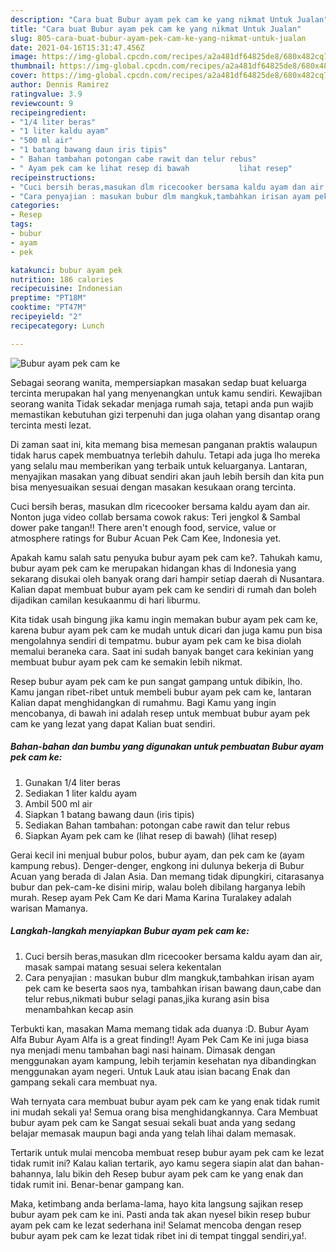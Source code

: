 ```yaml
---
description: "Cara buat Bubur ayam pek cam ke yang nikmat Untuk Jualan"
title: "Cara buat Bubur ayam pek cam ke yang nikmat Untuk Jualan"
slug: 805-cara-buat-bubur-ayam-pek-cam-ke-yang-nikmat-untuk-jualan
date: 2021-04-16T15:31:47.456Z
image: https://img-global.cpcdn.com/recipes/a2a481df64825de8/680x482cq70/bubur-ayam-pek-cam-ke-foto-resep-utama.jpg
thumbnail: https://img-global.cpcdn.com/recipes/a2a481df64825de8/680x482cq70/bubur-ayam-pek-cam-ke-foto-resep-utama.jpg
cover: https://img-global.cpcdn.com/recipes/a2a481df64825de8/680x482cq70/bubur-ayam-pek-cam-ke-foto-resep-utama.jpg
author: Dennis Ramirez
ratingvalue: 3.9
reviewcount: 9
recipeingredient:
- "1/4 liter beras"
- "1 liter kaldu ayam"
- "500 ml air"
- "1 batang bawang daun iris tipis"
- " Bahan tambahan potongan cabe rawit dan telur rebus"
- " Ayam pek cam ke lihat resep di bawah           lihat resep"
recipeinstructions:
- "Cuci bersih beras,masukan dlm ricecooker bersama kaldu ayam dan air, masak sampai matang sesuai selera kekentalan"
- "Cara penyajian : masukan bubur dlm mangkuk,tambahkan irisan ayam pek cam ke beserta saos nya, tambahkan irisan bawang daun,cabe dan telur rebus,nikmati bubur selagi panas,jika kurang asin bisa menambahkan kecap asin"
categories:
- Resep
tags:
- bubur
- ayam
- pek

katakunci: bubur ayam pek 
nutrition: 186 calories
recipecuisine: Indonesian
preptime: "PT18M"
cooktime: "PT47M"
recipeyield: "2"
recipecategory: Lunch

---
```



![Bubur ayam pek cam ke](https://img-global.cpcdn.com/recipes/a2a481df64825de8/680x482cq70/bubur-ayam-pek-cam-ke-foto-resep-utama.jpg)

Sebagai seorang wanita, mempersiapkan masakan sedap buat keluarga tercinta merupakan hal yang menyenangkan untuk kamu sendiri. Kewajiban seorang  wanita Tidak sekadar menjaga rumah saja, tetapi anda pun wajib memastikan kebutuhan gizi terpenuhi dan juga olahan yang disantap orang tercinta mesti lezat.

Di zaman  saat ini, kita memang bisa memesan panganan praktis walaupun tidak harus capek membuatnya terlebih dahulu. Tetapi ada juga lho mereka yang selalu mau memberikan yang terbaik untuk keluarganya. Lantaran, menyajikan masakan yang dibuat sendiri akan jauh lebih bersih dan kita pun bisa menyesuaikan sesuai dengan masakan kesukaan orang tercinta. 

Cuci bersih beras, masukan dlm ricecooker bersama kaldu ayam dan air. Nonton juga video collab bersama cowok rakus: Teri jengkol &amp; Sambal dower pake tangan!! There aren&#39;t enough food, service, value or atmosphere ratings for Bubur Acuan Pek Cam Kee, Indonesia yet.

Apakah kamu salah satu penyuka bubur ayam pek cam ke?. Tahukah kamu, bubur ayam pek cam ke merupakan hidangan khas di Indonesia yang sekarang disukai oleh banyak orang dari hampir setiap daerah di Nusantara. Kalian dapat membuat bubur ayam pek cam ke sendiri di rumah dan boleh dijadikan camilan kesukaanmu di hari liburmu.

Kita tidak usah bingung jika kamu ingin memakan bubur ayam pek cam ke, karena bubur ayam pek cam ke mudah untuk dicari dan juga kamu pun bisa mengolahnya sendiri di tempatmu. bubur ayam pek cam ke bisa diolah memalui beraneka cara. Saat ini sudah banyak banget cara kekinian yang membuat bubur ayam pek cam ke semakin lebih nikmat.

Resep bubur ayam pek cam ke pun sangat gampang untuk dibikin, lho. Kamu jangan ribet-ribet untuk membeli bubur ayam pek cam ke, lantaran Kalian dapat menghidangkan di rumahmu. Bagi Kamu yang ingin mencobanya, di bawah ini adalah resep untuk membuat bubur ayam pek cam ke yang lezat yang dapat Kalian buat sendiri.

<!--inarticleads1-->

##### Bahan-bahan dan bumbu yang digunakan untuk pembuatan Bubur ayam pek cam ke:

1. Gunakan 1/4 liter beras
1. Sediakan 1 liter kaldu ayam
1. Ambil 500 ml air
1. Siapkan 1 batang bawang daun (iris tipis)
1. Sediakan  Bahan tambahan: potongan cabe rawit dan telur rebus
1. Siapkan  Ayam pek cam ke (lihat resep di bawah)           (lihat resep)


Gerai kecil ini menjual bubur polos, bubur ayam, dan pek cam ke (ayam kampung rebus). Denger-denger, engkong ini dulunya bekerja di Bubur Acuan yang berada di Jalan Asia. Dan memang tidak dipungkiri, citarasanya bubur dan pek-cam-ke disini mirip, walau boleh dibilang harganya lebih murah. Resep ayam Pek Cam Ke dari Mama Karina Turalakey adalah warisan Mamanya. 

<!--inarticleads2-->

##### Langkah-langkah menyiapkan Bubur ayam pek cam ke:

1. Cuci bersih beras,masukan dlm ricecooker bersama kaldu ayam dan air, masak sampai matang sesuai selera kekentalan
1. Cara penyajian : masukan bubur dlm mangkuk,tambahkan irisan ayam pek cam ke beserta saos nya, tambahkan irisan bawang daun,cabe dan telur rebus,nikmati bubur selagi panas,jika kurang asin bisa menambahkan kecap asin


Terbukti kan, masakan Mama memang tidak ada duanya :D. Bubur Ayam Alfa Bubur Ayam Alfa is a great finding!! Ayam Pek Cam Ke ini juga biasa nya menjadi menu tambahan bagi nasi hainam. Dimasak dengan menggunakan ayam kampung, lebih terjamin kesehatan nya dibandingkan menggunakan ayam negeri. Untuk Lauk atau isian bacang Enak dan gampang sekali cara membuat nya. 

Wah ternyata cara membuat bubur ayam pek cam ke yang enak tidak rumit ini mudah sekali ya! Semua orang bisa menghidangkannya. Cara Membuat bubur ayam pek cam ke Sangat sesuai sekali buat anda yang sedang belajar memasak maupun bagi anda yang telah lihai dalam memasak.

Tertarik untuk mulai mencoba membuat resep bubur ayam pek cam ke lezat tidak rumit ini? Kalau kalian tertarik, ayo kamu segera siapin alat dan bahan-bahannya, lalu bikin deh Resep bubur ayam pek cam ke yang enak dan tidak rumit ini. Benar-benar gampang kan. 

Maka, ketimbang anda berlama-lama, hayo kita langsung sajikan resep bubur ayam pek cam ke ini. Pasti anda tak akan nyesel bikin resep bubur ayam pek cam ke lezat sederhana ini! Selamat mencoba dengan resep bubur ayam pek cam ke lezat tidak ribet ini di tempat tinggal sendiri,ya!.

